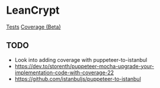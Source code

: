 # LeanCrypt

[Tests](https://netsydemiro.github.io/leancrypt/test/)
[Coverage (Beta)](https://netsydemiro.github.io/leancrypt/coverage/)

## TODO
- Look into adding coverage with puppeteer-to-istanbul
- https://dev.to/storenth/puppeteer-mocha-upgrade-your-implementation-code-with-coverage-22
- https://github.com/istanbuljs/puppeteer-to-istanbul